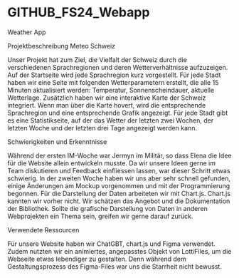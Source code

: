 # GITHUB_FS24_Webapp
Weather App

Projektbeschreibung Meteo Schweiz 

Unser Projekt hat zum Ziel, die Vielfalt der Schweiz durch die verschiedenen Sprachregionen und deren Wetterverhältnisse aufzuzeigen. Auf der Startseite wird jede Sprachregion kurz vorgestellt. Für jede Stadt haben wir eine Seite mit folgenden Wetterparametern erstellt, die alle 15 Minuten aktualisiert werden: Temperatur, Sonnenscheindauer, aktuelle Wetterlage. Zusätzlich haben wir eine interaktive Karte der Schweiz integriert. Wenn man über die Karte hovert, wird die entsprechende Sprachregion und eine entsprechende Grafik angezeigt. Für jede Stadt gibt es eine Statistikseite, auf der das Wetter der letzten zwei Wochen, der letzten Woche und der letzten drei Tage angezeigt werden kann. 

 

Schwierigkeiten und Erkenntnisse 

Während der ersten IM-Woche war Jermyn im Militär, so dass Elena die Idee für die Website allein entwickeln musste. Da wir unsere Ideen gerne im Team diskutieren und Feedback einfliessen lassen, war dieser Schritt etwas schwierig. In der zweiten Woche haben wir uns aber sehr schnell gefunden, einige Änderungen am Mockup vorgenommen und mit der Programmierung begonnen. Für die Darstellung der Daten arbeiteten wir mit Chart.js. Chart.js kannten wir vorher nicht. Wir schätzen das Angebot und die Dokumentation der Bibliothek. Sollte die grafische Darstellung von Daten in anderen Webprojekten ein Thema sein, greifen wir gerne darauf zurück. 

 

Verwendete Ressourcen 

Für unsere Website haben wir ChatGBT, chart.js und Figma verwendet. Zudem nutzten wir ein animiertes, angepasstes Objekt von LottiFiles, um die Webseite etwas lebendiger zu gestalten. Denn während dem Gestaltungsprozess des Figma-Files war uns die Starrheit nicht bewusst. 


